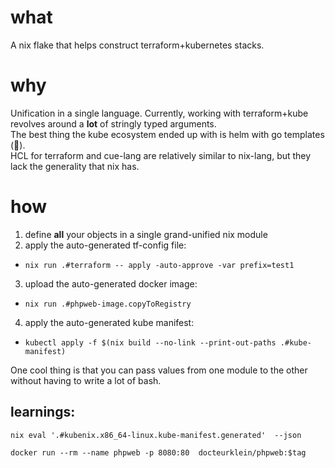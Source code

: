 
# what

A nix flake that helps construct terraform+kubernetes stacks.

# why

Unification in a single language. Currently, working with terraform+kube revolves around a **lot** of stringly typed arguments.  
The best thing the kube ecosystem ended up with is helm with go templates (:facepalm:).  
HCL for terraform and cue-lang are relatively similar to nix-lang, but they lack the generality that nix has.

# how

1. define **all** your objects in a single grand-unified nix module
2. apply the auto-generated tf-config file:
 - `nix run .#terraform -- apply -auto-approve -var prefix=test1`
3. upload the auto-generated docker image:
 - `nix run .#phpweb-image.copyToRegistry`
4. apply the auto-generated kube manifest:
 - `kubectl apply -f $(nix build --no-link --print-out-paths .#kube-manifest)`

One cool thing is that you can pass values from one module to the other without having to write a lot of bash.

## learnings:

    nix eval '.#kubenix.x86_64-linux.kube-manifest.generated'  --json

    docker run --rm --name phpweb -p 8080:80  docteurklein/phpweb:$tag
